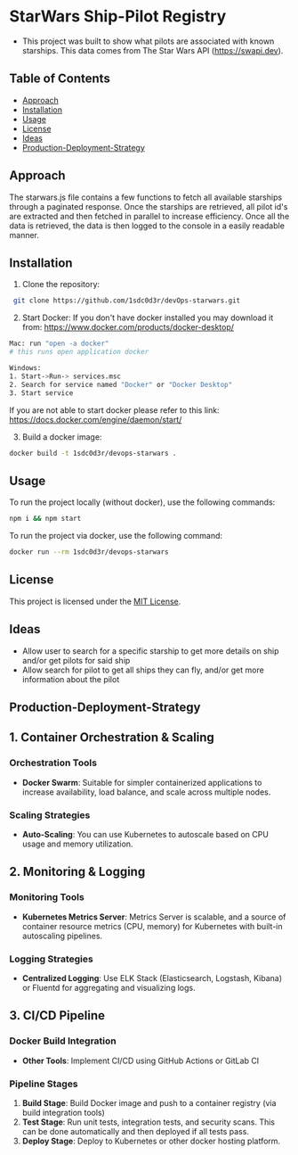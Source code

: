 # StarWars Ship-Pilot Registry
- This project was built to show what pilots are associated with known starships. This data comes from The Star Wars API (https://swapi.dev).

## Table of Contents
- [Approach](#approach)
- [Installation](#installation)
- [Usage](#usage)
- [License](#license)
- [Ideas](#ideas)
- [Production-Deployment-Strategy](#production-deployment-strategy)

## Approach
 The starwars.js file contains a few functions to fetch all available starships through a paginated response. Once the starships are retrieved, all pilot id's are extracted and then fetched in parallel to increase efficiency. Once all the data is retrieved, the data is then logged to the console in a easily readable manner.


## Installation
1. Clone the repository:
```bash
 git clone https://github.com/1sdc0d3r/devOps-starwars.git
```
<!-- # Instructions on building/running the container, an explanation of your approach, and bonus deployment considerations -->


2. Start Docker:
 If you don't have docker installed you may download it from: https://www.docker.com/products/docker-desktop/
 ```bash 
 Mac: run "open -a docker"
 # this runs open application docker

Windows: 
1. Start->Run-> services.msc
2. Search for service named "Docker" or "Docker Desktop"
3. Start service
```
If you are not able to start docker please refer to this link: https://docs.docker.com/engine/daemon/start/

3. Build a docker image:
```bash
docker build -t 1sdc0d3r/devops-starwars .
```

## Usage
To run the project locally (without docker), use the following commands:
```bash
npm i && npm start
```

To run the project via docker, use the following command:
```bash
docker run --rm 1sdc0d3r/devops-starwars
```

## License
This project is licensed under the [MIT License](LICENSE).

## Ideas
- Allow user to search for a specific starship to get more details on ship and/or get pilots for said ship
- Allow search for pilot to get all ships they can fly, and/or get more information about the pilot

## Production-Deployment-Strategy

## 1. Container Orchestration & Scaling

### Orchestration Tools
- **Docker Swarm**: Suitable for simpler containerized applications to increase availability, load balance, and scale across multiple nodes.

### Scaling Strategies
- **Auto-Scaling**: You can use Kubernetes to autoscale based on CPU usage and memory utilization.

## 2. Monitoring & Logging

### Monitoring Tools
- **Kubernetes Metrics Server**: Metrics Server is scalable, and a source of container resource metrics (CPU, memory) for Kubernetes with built-in autoscaling pipelines.

### Logging Strategies
- **Centralized Logging**: Use ELK Stack (Elasticsearch, Logstash, Kibana) or Fluentd for aggregating and visualizing logs.

## 3. CI/CD Pipeline

### Docker Build Integration
- **Other Tools**: Implement CI/CD using GitHub Actions or GitLab CI

### Pipeline Stages
1. **Build Stage**: Build Docker image and push to a container registry (via build integration tools)
2. **Test Stage**: Run unit tests, integration tests, and security scans. This can be done automatically and then deployed if all tests pass.
3. **Deploy Stage**: Deploy to Kubernetes or other docker hosting platform.
